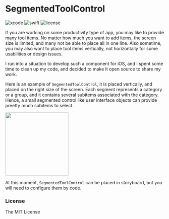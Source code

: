 #  SegmentedToolControl

![xcode](https://img.shields.io/badge/Xcode-11.1-blue)
![swift](https://img.shields.io/badge/Swift-5.1-orange.svg)
![license](https://img.shields.io/badge/License-MIT-yellow.svg)

If you are working on some productivity type of app, you may like to provide many tool items.  No matter how much you want to add items, the screen size is limited, and many not be able to place all in one line.  Also sometime, you may also want to place tool items vertically, not horizontally for some usabilities or design issues.

I run into a situation to develop such a component for iOS, and I spent some time to clean up my code, and decided to make it open source to share my work.

Here is an example of `SegmentedToolControl`, it is placed vertically, and placed on the right size of the screen.  Each segment represents a category or a group, and it contains several subitems associated with the category.  Hence, a small segmented control like user interface objects can provide preetty much subitems to select.

<img src="https://qiita-user-contents.imgix.net/https%3A%2F%2Fqiita-image-store.s3.ap-northeast-1.amazonaws.com%2F0%2F65634%2F0643ef1c-abc2-b034-e242-84c9796dac4a.png?ixlib=rb-1.2.2&auto=compress%2Cformat&gif-q=60&s=d0f3c5d8f0816d3c213812921357052b" width="200"/>

At this moment, `SegmentedToolControl` can be placed in storyboard, but you will need to configure them by code.

### License

The MIT License


